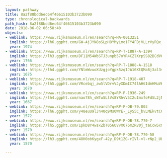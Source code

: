 ```yaml
---
layout: pathway
title: 8a2f88bdd6ec64f46615103b3723b090
type: chronological-backwards
path_hash: 8a2f88bdd6ec64f46615103b3723b090
date: 2018-06-02 06:58:40
objects:
- weblink: https://www.rijksmuseum.nl/en/search?q=HA-0013251
  imglink: https://lh6.ggpht.com/GW-AjJYN8oSLpH8YMyLmo1FY4FBjVLLrVyRQx_T2m0zVt3Ga7EAkYL5WvhLuIG58JshdJ9as8eZi69xGPcITASAqOQ=s200
  year: 1974
- weblink: https://www.rijksmuseum.nl/en/search?q=RP-T-1887-A-1394
  imglink: https://lh3.ggpht.com/DF11M54WbSTJ3unpb57oYR4CZlXrpSS82BCdVO2EG4hAvxT8f0QoFOLu_9tGeyIe4AuYAinvmSOdANwgKV9Bxtw1x0U=s200
  year: 1766
- weblink: https://www.rijksmuseum.nl/en/search?q=RP-T-1888-A-1518
  imglink: https://lh4.ggpht.com/YNlmWvuoXUzgjoYgpk5zqIJA16XtQMa8j3al3spPe7dC2xz4_tVdPVrdN-xaZ0nI-t9pCCCKg6EJfyzS73F3qvjO-KU=s200
  year: 1675
- weblink: https://www.rijksmuseum.nl/en/search?q=RP-T-1918-407
  imglink: https://lh5.ggpht.com/VRcebqj_aw5lVDrvVJyXDmIC74lAH6IdmHMuVKw-w7g-0aAxyqB7Y-NVTp5pJoPlQROOn6JZAAsRfDUkmtxJiQON7FCy=s200
  year: 1670
- weblink: https://www.rijksmuseum.nl/en/search?q=RP-P-1936-249
  imglink: https://lh4.ggpht.com/nao78h_sWfwSLlVs8YRhvV5I2uImxfoFdSL2jNG_5wjJZnfbkEqFwD1T2Af-zCLdJjyp1qEws7clBiAWzcXtuDZ1bSw=s200
  year: 1667
- weblink: https://www.rijksmuseum.nl/en/search?q=RP-P-OB-79.003
  imglink: https://lh6.ggpht.com/y48euU9lJn4Oq9Ms0WYE-_LyS5C_bvLMEkvtC0vsh5auGKo1MHjon9SyESOWD_f1MVj0byxlhIbaukk-b7fuonkp2O8=s200
  year: 1572
- weblink: https://www.rijksmuseum.nl/en/search?q=RP-P-OB-78.770-7
  imglink: https://lh5.ggpht.com/1pkD8Y4wsxZbT056UVvXO76mZRv0j_taCcw5x9283tPiJoTGNtRv9I0y0zt7VdoIzTkldp_1-D4LliZw-xN7MT1s3u8=s200
  year: 1570
- weblink: https://www.rijksmuseum.nl/en/search?q=RP-P-OB-78.770-58
  imglink: https://lh3.ggpht.com/48H0obKygxF-42y_D9t1ZG-rIVl-vl-rNp2_ULmKH89gJvwlWvZ2rPNSN1jiJCzsAZK4e-GMcCLmLvhqE-Zn0aVB3x0=s200
  year: 1570

---
```

